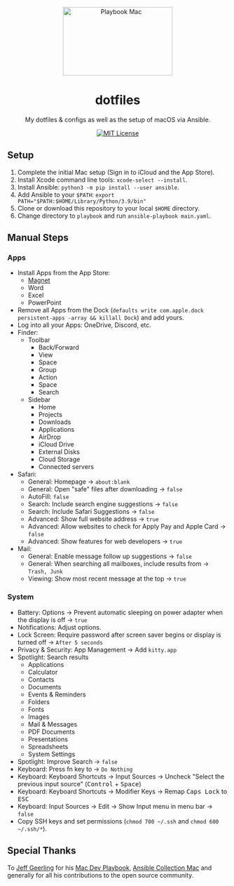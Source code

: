 <p align="center">
  <img src="https://github.com/timschneiderxyz/dotfiles/blob/main/playbook-mac.png" width="250" height="156" alt="Playbook Mac">
</p>

<h1 align="center">dotfiles</h1>

<p align="center">
  My dotfiles & configs as well as the setup of macOS via Ansible.
</p>

<p align="center">
  <a aria-label="MIT License" href="https://github.com/timschneiderxyz/dotfiles/blob/main/LICENSE">
    <img src="https://img.shields.io/badge/license-mit-689d6a?style=for-the-badge&labelColor=000000" alt="MIT License">
  </a>
</p>

## Setup

1. Complete the initial Mac setup (Sign in to iCloud and the App Store).
2. Install Xcode command line tools: `xcode-select --install`.
3. Install Ansible: `python3 -m pip install --user ansible`.
4. Add Ansible to your `$PATH`: `export PATH="$PATH:$HOME/Library/Python/3.9/bin"`
5. Clone or download this repository to your local `$HOME` directory.
6. Change directory to `playbook` and run `ansible-playbook main.yaml`.

## Manual Steps

### Apps

- Install Apps from the App Store:
  - [Magnet](https://magnet.crowdcafe.com/)
  - Word
  - Excel
  - PowerPoint
- Remove all Apps from the Dock (`defaults write com.apple.dock persistent-apps -array && killall Dock`) and add yours.
- Log into all your Apps: OneDrive, Discord, etc.
- Finder:
  - Toolbar
    - Back/Forward
    - View
    - Space
    - Group
    - Action
    - Space
    - Search
  - Sidebar
    - Home
    - Projects
    - Downloads
    - Applications
    - AirDrop
    - iCloud Drive
    - External Disks
    - Cloud Storage
    - Connected servers
- Safari:
  - General: Homepage → `about:blank`
  - General: Open "safe" files after downloading → `false`
  - AutoFill: `false`
  - Search: Include search engine suggestions → `false`
  - Search: Include Safari Suggestions → `false`
  - Advanced: Show full website address → `true`
  - Advanced: Allow websites to check for Apply Pay and Apple Card → `false`
  - Advanced: Show features for web developers → `true`
- Mail:
  - General: Enable message follow up suggestions → `false`
  - General: When searching all mailboxes, include results from → `Trash, Junk`
  - Viewing: Show most recent message at the top → `true`

### System

- Battery: Options → Prevent automatic sleeping on power adapter when the display is off → `true`
- Notifications: Adjust options.
- Lock Screen: Require password after screen saver begins or display is turned off → `After 5 seconds`
- Privacy & Security: App Management → Add `kitty.app`
- Spotlight: Search results
  - Applications
  - Calculator
  - Contacts
  - Documents
  - Events & Reminders
  - Folders
  - Fonts
  - Images
  - Mail & Messages
  - PDF Documents
  - Presentations
  - Spreadsheets
  - System Settings
- Spotlight: Improve Search → `false`
- Keyboard: Press fn key to → `Do Nothing`
- Keyboard: Keyboard Shortcuts → Input Sources → Uncheck "Select the previous input source" (<kbd>Control</kbd> + <kbd>Space</kbd>)
- Keyboard: Keyboard Shortcuts → Modifier Keys → Remap <kbd>Caps Lock</kbd> to <kbd>ESC</kbd>
- Keyboard: Input Sources → Edit → Show Input menu in menu bar → `false`
- Copy SSH keys and set permissions (`chmod 700 ~/.ssh` and `chmod 600 ~/.ssh/*`).

## Special Thanks

To [Jeff Geerling](https://github.com/geerlingguy) for his [Mac Dev Playbook](https://github.com/geerlingguy/mac-dev-playbook), [Ansible Collection Mac](https://github.com/geerlingguy/ansible-collection-mac) and generally for all his contributions to the open source community.
